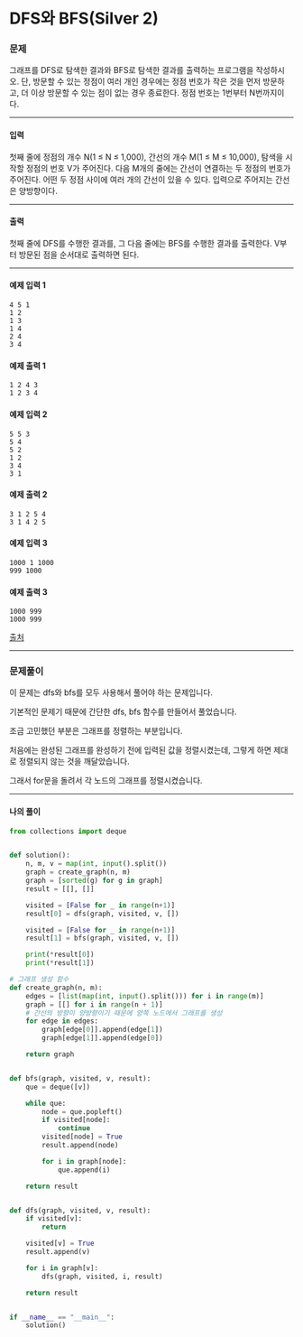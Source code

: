 # DFS와 BFS(Silver 2)

### 문제

그래프를 DFS로 탐색한 결과와 BFS로 탐색한 결과를 출력하는 프로그램을 작성하시오. 단, 방문할 수 있는 정점이 여러 개인 경우에는 정점 번호가 작은 것을 먼저 방문하고, 더 이상 방문할 수 있는 점이 없는 경우 종료한다. 정점 번호는 1번부터 N번까지이다.    

---

#### 입력

첫째 줄에 정점의 개수 N(1 ≤ N ≤ 1,000), 간선의 개수 M(1 ≤ M ≤ 10,000), 탐색을 시작할 정점의 번호 V가 주어진다. 다음 M개의 줄에는 간선이 연결하는 두 정점의 번호가 주어진다. 어떤 두 정점 사이에 여러 개의 간선이 있을 수 있다. 입력으로 주어지는 간선은 양방향이다.   

---

#### 출력

첫째 줄에 DFS를 수행한 결과를, 그 다음 줄에는 BFS를 수행한 결과를 출력한다. V부터 방문된 점을 순서대로 출력하면 된다.   

---

#### 예제 입력 1
~~~
4 5 1   
1 2   
1 3   
1 4   
2 4   
3 4   
~~~

#### 예제 출력 1
~~~
1 2 4 3
1 2 3 4
~~~

#### 예제 입력 2
~~~
5 5 3
5 4
5 2
1 2
3 4
3 1 
~~~

#### 예제 출력 2
~~~
3 1 2 5 4
3 1 4 2 5
~~~

#### 예제 입력 3
~~~
1000 1 1000
999 1000
~~~

#### 예제 출력 3
~~~
1000 999
1000 999
~~~

[출처](https://www.acmicpc.net/problem/1260)

---

### 문제풀이

이 문제는 dfs와 bfs를 모두 사용해서 풀어야 하는 문제입니다.   

기본적인 문제기 때문에 간단한 dfs, bfs 함수를 만들어서 풀었습니다.   

조금 고민했던 부분은 그래프를 정렬하는 부분입니다.   

처음에는 완성된 그래프를 완성하기 전에 입력된 값을 정렬시켰는데, 그렇게 하면 제대로 정렬되지 않는 것을 깨달았습니다.   

그래서 for문을 돌려서 각 노드의 그래프를 정렬시켰습니다.   

---

#### 나의 풀이

~~~python
from collections import deque


def solution():
    n, m, v = map(int, input().split())
    graph = create_graph(n, m)
    graph = [sorted(g) for g in graph]
    result = [[], []]

    visited = [False for _ in range(n+1)]
    result[0] = dfs(graph, visited, v, [])

    visited = [False for _ in range(n+1)]
    result[1] = bfs(graph, visited, v, [])

    print(*result[0])
    print(*result[1])

# 그래프 생성 함수
def create_graph(n, m):
    edges = [list(map(int, input().split())) for i in range(m)]
    graph = [[] for i in range(n + 1)]
    # 간선의 방향이 양방향이기 때문에 양쪽 노드에서 그래프를 생성
    for edge in edges:
        graph[edge[0]].append(edge[1])
        graph[edge[1]].append(edge[0])

    return graph


def bfs(graph, visited, v, result):
    que = deque([v])

    while que:
        node = que.popleft()
        if visited[node]:
            continue
        visited[node] = True
        result.append(node)

        for i in graph[node]:
            que.append(i)

    return result


def dfs(graph, visited, v, result):
    if visited[v]:
        return

    visited[v] = True
    result.append(v)

    for i in graph[v]:
        dfs(graph, visited, i, result)

    return result


if __name__ == "__main__":
    solution()

~~~

